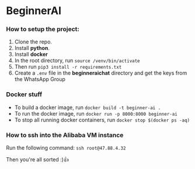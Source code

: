 # BeginnerAI

### How to setup the project:

1. Clone the repo.
2. Install **python**.
3. Install **docker**
4. In the root directory, run `source /venv/bin/activate`
5. Then run `pip3 install -r requirements.txt`
6. Create a `.env` file in the **beginneraichat** directory and get the keys from the WhatsApp Group

### Docker stuff

- To build a docker image, run `docker build -t beginner-ai .`
- To run the docker image, run `docker run -p 8000:8000 beginner-ai`
- To stop all running docker containers, run `docker stop $(docker ps -aq)`


### How to ssh into the Alibaba VM instance
Run the following command: `ssh root@47.88.4.32`
  
Then you're all sorted :):+1:
